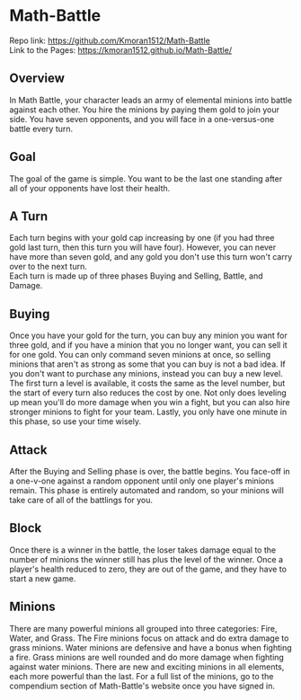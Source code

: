 # Math-Battle

Repo link: https://github.com/Kmoran1512/Math-Battle <br/>
Link to the Pages: https://kmoran1512.github.io/Math-Battle/

## Overview
  
  In Math Battle, your character leads an army of elemental minions into battle against each other. You hire the minions by paying them gold to join your side. You have seven opponents, and you will face in a one-versus-one battle every turn.
  
## Goal
  
  The goal of the game is simple. You want to be the last one standing after all of your opponents have lost their health.

## A Turn

  Each turn begins with your gold cap increasing by one (if you had three gold last turn, then this turn you will have four). However, you can never have more than seven gold, and any gold you don't use this turn won't carry over to the next turn. <br/>
  Each turn is made up of three phases Buying and Selling, Battle, and Damage.

## Buying

  Once you have your gold for the turn, you can buy any minion you want for three gold, and if you have a minion that you no longer want, you can sell it for one gold. You can only command seven minions at once, so selling minions that aren't as strong as some that you can buy is not a bad idea.
  If you don't want to purchase any minions, instead you can buy a new level. The first turn a level is available, it costs the same as the level number, but the start of every turn also reduces the cost by one. Not only does leveling up mean you'll do more damage when you win a fight, but you can also hire stronger minions to fight for your team.
  Lastly, you only have one minute in this phase, so use your time wisely.

## Attack

  After the Buying and Selling phase is over, the battle begins. You face-off in a one-v-one against a random opponent until only one player's minions remain.
  This phase is entirely automated and random, so your minions will take care of all of the battlings for you.

## Block

  Once there is a winner in the battle, the loser takes damage equal to the number of minions the winner still has plus the level of the winner. Once a player's health reduced to zero, they are out of the game, and they have to start a new game.

## Minions

  There are many powerful minions all grouped into three categories: Fire, Water, and Grass. The Fire minions focus on attack and do extra damage to grass minions. Water minions are defensive and have a bonus when fighting a fire. Grass minions are well rounded and do more damage when fighting against water minions.
  There are new and exciting minions in all elements, each more powerful than the last. For a full list of the minions, go to the compendium section of Math-Battle's website once you have signed in.
